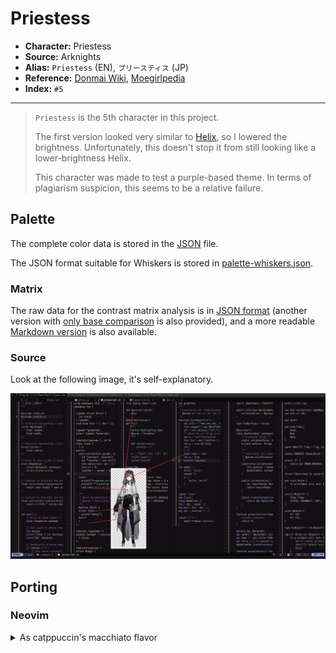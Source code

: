 # Priestess

- **Character:** Priestess
- **Source:** Arknights
- **Alias:** `Priestess` (EN), `プリースティス` (JP)
- **Reference:** [Donmai Wiki](<https://donmai.moe/wiki_pages/arknights_priestess>), [Moegirlpedia](https://zh.moegirl.org.cn/zh-hans/%E6%99%AE%E7%91%9E%E8%B5%9B%E6%96%AF)
- **Index:** `#5`

---

> `Priestess` is the 5th character in this project.
>
> The first version looked very similar to [Helix](https://helix-editor.com/), so I lowered the brightness.
> Unfortunately, this doesn't stop it from still looking like a lower-brightness Helix.
>
> This character was made to test a purple-based theme. In terms of plagiarism suspicion, this seems to be a relative failure.

## Palette

The complete color data is stored in the [JSON](./palette.json) file.

The JSON format suitable for Whiskers is stored in [palette-whiskers.json](./palette-whiskers.json).

### Matrix

The raw data for the contrast matrix analysis is in [JSON format](./contrast-matrix.json) (another version with [only base comparison](./contrast-base.json) is also provided), and a more readable [Markdown version](./contrast-report.md) is also available.

### Source

Look at the following image, it's self-explanatory.

![sample](./assets/sample.png)

## Porting

### Neovim

<details>
	<summary>As catppuccin's macchiato flavor</summary>

```lua
require("catppuccin").setup {
    color_overrides = {
        macchiato = {
        rosewater= "#EFDDDA",
        flamingo = "#E9CCCC",
        pink     = "#AF9FCE",
        mauve    = "#D5B3F8",
        red      = "#DD96A0",
        maroon   = "#E1A5AA",
        peach    = "#E3AE90",
        yellow   = "#E2CFAA",
        green    = "#ABCF9F",
        teal     = "#96C9C2",
        sky      = "#9DCED6",
        sapphire = "#8CBED4",
        blue     = "#99B2E4",
        lavender = "#C0C4EE",
        text     = "#DAD7D9",
        subtext0 = "#B2ACB0",
        subtext1 = "#C6C1C4",
        base     = "#140F15",
        mantle   = "#0B080C",
        crust    = "#030203",
        surface0 = "#2A1F2D",
        surface1 = "#413045",
        surface2 = "#553F5A",
        overlay0 = "#6C5072",
        overlay1 = "#82608A",
        overlay2 = "#97749E",
        },
    }
}
```

</details>
